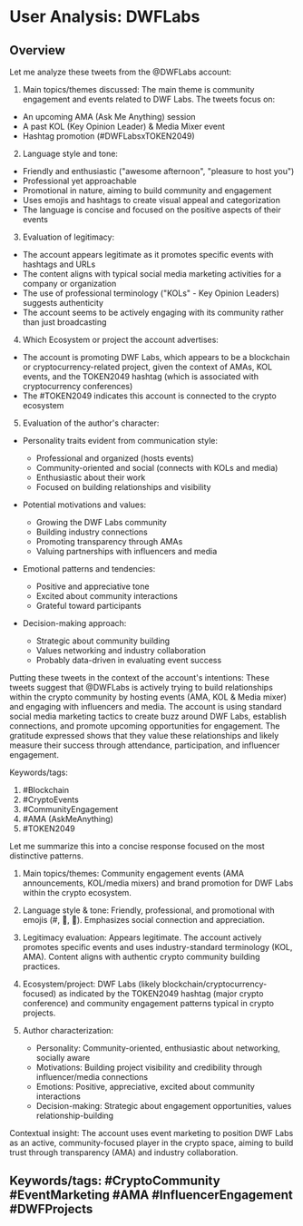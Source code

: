 # User Analysis: DWFLabs

## Overview

<think>
Let me analyze these tweets from the @DWFLabs account:

1. Main topics/themes discussed:
The main theme is community engagement and events related to DWF Labs. The tweets focus on:
- An upcoming AMA (Ask Me Anything) session
- A past KOL (Key Opinion Leader) & Media Mixer event
- Hashtag promotion (#DWFLabsxTOKEN2049)

2. Language style and tone:
- Friendly and enthusiastic ("awesome afternoon", "pleasure to host you")
- Professional yet approachable
- Promotional in nature, aiming to build community and engagement
- Uses emojis and hashtags to create visual appeal and categorization
- The language is concise and focused on the positive aspects of their events

3. Evaluation of legitimacy:
- The account appears legitimate as it promotes specific events with hashtags and URLs
- The content aligns with typical social media marketing activities for a company or organization
- The use of professional terminology ("KOLs" - Key Opinion Leaders) suggests authenticity
- The account seems to be actively engaging with its community rather than just broadcasting

4. Which Ecosystem or project the account advertises:
- The account is promoting DWF Labs, which appears to be a blockchain or cryptocurrency-related project, given the context of AMAs, KOL events, and the TOKEN2049 hashtag (which is associated with cryptocurrency conferences)
- The #TOKEN2049 indicates this account is connected to the crypto ecosystem

5. Evaluation of the author's character:
- Personality traits evident from communication style:
  * Professional and organized (hosts events)
  * Community-oriented and social (connects with KOLs and media)
  * Enthusiastic about their work
  * Focused on building relationships and visibility

- Potential motivations and values:
  * Growing the DWF Labs community
  * Building industry connections
  * Promoting transparency through AMAs
  * Valuing partnerships with influencers and media

- Emotional patterns and tendencies:
  * Positive and appreciative tone
  * Excited about community interactions
  * Grateful toward participants

- Decision-making approach:
  * Strategic about community building
  * Values networking and industry collaboration
  * Probably data-driven in evaluating event success

Putting these tweets in the context of the account's intentions:
These tweets suggest that @DWFLabs is actively trying to build relationships within the crypto community by hosting events (AMA, KOL & Media mixer) and engaging with influencers and media. The account is using standard social media marketing tactics to create buzz around DWF Labs, establish connections, and promote upcoming opportunities for engagement. The gratitude expressed shows that they value these relationships and likely measure their success through attendance, participation, and influencer engagement.

Keywords/tags:
1. #Blockchain
2. #CryptoEvents
3. #CommunityEngagement
4. #AMA (AskMeAnything)
5. #TOKEN2049

Let me summarize this into a concise response focused on the most distinctive patterns.
</think>

1. Main topics/themes: Community engagement events (AMA announcements, KOL/media mixers) and brand promotion for DWF Labs within the crypto ecosystem.

2. Language style & tone: Friendly, professional, and promotional with emojis (#, 🤝, 🥂). Emphasizes social connection and appreciation.

3. Legitimacy evaluation: Appears legitimate. The account actively promotes specific events and uses industry-standard terminology (KOL, AMA). Content aligns with authentic crypto community building practices.

4. Ecosystem/project: DWF Labs (likely blockchain/cryptocurrency-focused) as indicated by the TOKEN2049 hashtag (major crypto conference) and community engagement patterns typical in crypto projects.

5. Author characterization:
   - Personality: Community-oriented, enthusiastic about networking, socially aware
   - Motivations: Building project visibility and credibility through influencer/media connections
   - Emotions: Positive, appreciative, excited about community interactions
   - Decision-making: Strategic about engagement opportunities, values relationship-building

Contextual insight: The account uses event marketing to position DWF Labs as an active, community-focused player in the crypto space, aiming to build trust through transparency (AMA) and industry collaboration.

Keywords/tags: #CryptoCommunity #EventMarketing #AMA #InfluencerEngagement #DWFProjects
---
